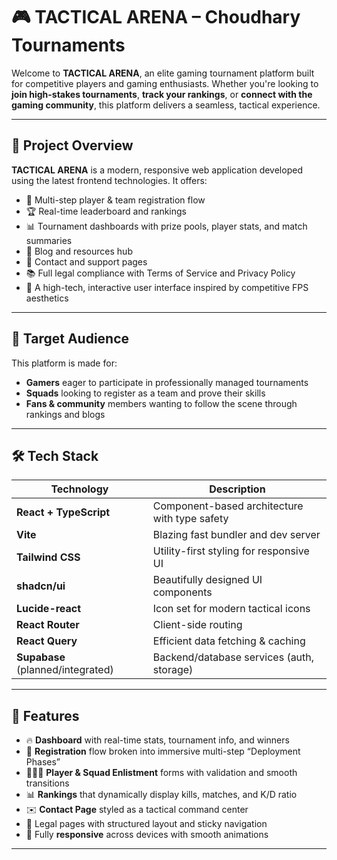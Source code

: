 # 🎮 TACTICAL ARENA – Choudhary Tournaments

Welcome to **TACTICAL ARENA**, an elite gaming tournament platform built for competitive players and gaming enthusiasts. Whether you're looking to **join high-stakes tournaments**, **track your rankings**, or **connect with the gaming community**, this platform delivers a seamless, tactical experience.

---

## 🚀 Project Overview

**TACTICAL ARENA** is a modern, responsive web application developed using the latest frontend technologies. It offers:

- 🧠 Multi-step player & team registration flow  
- 🏆 Real-time leaderboard and rankings  
- 📊 Tournament dashboards with prize pools, player stats, and match summaries  
- 📝 Blog and resources hub  
- 📧 Contact and support pages  
- 📚 Full legal compliance with Terms of Service and Privacy Policy  
- 🎯 A high-tech, interactive user interface inspired by competitive FPS aesthetics  

---

## 🎯 Target Audience

This platform is made for:

- **Gamers** eager to participate in professionally managed tournaments  
- **Squads** looking to register as a team and prove their skills  
- **Fans & community** members wanting to follow the scene through rankings and blogs  

---

## 🛠️ Tech Stack

| Technology           | Description                                         |
|----------------------|-----------------------------------------------------|
| **React + TypeScript** | Component-based architecture with type safety     |
| **Vite**             | Blazing fast bundler and dev server                |
| **Tailwind CSS**     | Utility-first styling for responsive UI            |
| **shadcn/ui**        | Beautifully designed UI components                 |
| **Lucide-react**     | Icon set for modern tactical icons                 |
| **React Router**     | Client-side routing                                |
| **React Query**      | Efficient data fetching & caching                  |
| **Supabase** (planned/integrated) | Backend/database services (auth, storage) |

---

## 🧩 Features

- 🔥 **Dashboard** with real-time stats, tournament info, and winners  
- 📝 **Registration** flow broken into immersive multi-step “Deployment Phases”  
- 🧑‍🤝‍🧑 **Player & Squad Enlistment** forms with validation and smooth transitions  
- 📊 **Rankings** that dynamically display kills, matches, and K/D ratio  
- ✉️ **Contact Page** styled as a tactical command center  
- 📄 Legal pages with structured layout and sticky navigation  
- 📱 Fully **responsive** across devices with smooth animations  

---

